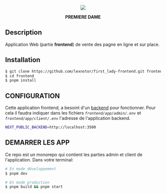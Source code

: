 <div align="center">
  <img src="https://res.cloudinary.com/dkm0afqqy/image/upload/v1695902423/firstlady/one_logo_l7ybtg.png"/>
  <p><b>PREMIERE DAME</b></p>
</div>

## Description

Application Web (partie **frontend**) de vente des pagne en ligne et sur place.

## Installation

```bash
$ git clone https://github.com/lexnotor/first_lady-frontend.git frontend
$ cd frontend
$ pnpm install
```

## CONFIGURATION

Cette application frontend, a besoint d'un [backend](https://github.com/lexnotor/first_lady-backend.git) pour fonctionner. Pour cela il faudra indiquer dans les fichiers _`frontend/app/admin/.env`_ et _`frontend/app/client/.env`_ l'adresse de l'application backend.

```bash
NEXT_PUBLIC_BACKEND=http://localhost:3500
```

## DEMARRER LES APP

Ce repo est un monorepo qui contient les parties admin et client de l'application. Dans votre terminal:

```bash
# En mode développement
$ pnpm dev

# En mode production
$ pnpm build && pnpm start
```
